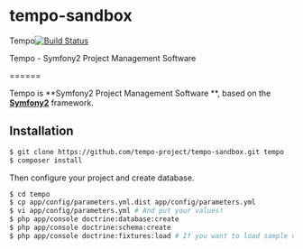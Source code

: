 tempo-sandbox
=============

Tempo[![Build Status](https://secure.travis-ci.org/tempo-project/tempo.png?branch=master)](http://travis-ci.org/tempo-project/tempo)

Tempo - Symfony2 Project Management Software

======

Tempo is **Symfony2 Project Management Software **, based on the [**Symfony2**](http://symfony.com) framework.

Installation
------------

``` bash
$ git clone https://github.com/tempo-project/tempo-sandbox.git tempo
$ composer install
```

Then configure your project and create database.

``` bash
$ cd tempo
$ cp app/config/parameters.yml.dist app/config/parameters.yml
$ vi app/config/parameters.yml # And put your values!
$ php app/console doctrine:database:create
$ php app/console doctrine:schema:create
$ php app/console doctrine:fixtures:load # If you want to load sample data.
```